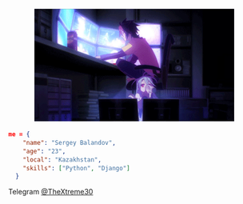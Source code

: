 <p align="center">
  <img src="https://github.com/TheXtreme30/TheXtreme30/blob/main/NChu.gif" />
</p> 

```json
me = {
    "name": "Sergey Balandov",
    "age": "23",
    "local": "Kazakhstan",
    "skills": ["Python", "Django"]
  }
```

Telegram [@TheXtreme30](https://t.me/TheXtreme30)
